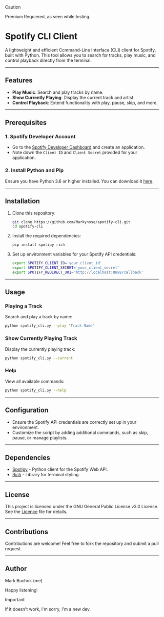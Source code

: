 > [!CAUTION]
> Premium Requiered, as seen while testing.

# Spotify CLI Client

A lightweight and efficient Command-Line Interface (CLI) client for Spotify, built with Python. This tool allows you to search for tracks, play music, and control playback directly from the terminal.

---

## Features

- **Play Music**: Search and play tracks by name.
- **Show Currently Playing**: Display the current track and artist.
- **Control Playback**: Extend functionality with play, pause, skip, and more.

---

## Prerequisites

### 1. Spotify Developer Account

- Go to the [Spotify Developer Dashboard](https://developer.spotify.com/dashboard/) and create an application.
- Note down the `Client ID` and `Client Secret` provided for your application.

### 2. Install Python and Pip

Ensure you have Python 3.6 or higher installed. You can download it [here](https://www.python.org/downloads/).

---

## Installation

1. Clone this repository:
   ```bash
   git clone https://github.com/Markynose/spotify-cli.git
   cd spotify-cli
   ```

2. Install the required dependencies:
   ```bash
   pip install spotipy rich
   ```

3. Set up environment variables for your Spotify API credentials:
   ```bash
   export SPOTIFY_CLIENT_ID='your_client_id'
   export SPOTIFY_CLIENT_SECRET='your_client_secret'
   export SPOTIFY_REDIRECT_URI='http://localhost:8888/callback'
   ```

---

## Usage

### Playing a Track

Search and play a track by name:
```bash
python spotify_cli.py --play "Track Name"
```

### Show Currently Playing Track

Display the currently playing track:
```bash
python spotify_cli.py --current
```

### Help

View all available commands:
```bash
python spotify_cli.py --help
```

---

## Configuration

- Ensure the Spotify API credentials are correctly set up in your environment.
- Customize the script by adding additional commands, such as skip, pause, or manage playlists.

---

## Dependencies

- [Spotipy](https://spotipy.readthedocs.io/) - Python client for the Spotify Web API.
- [Rich](https://rich.readthedocs.io/) - Library for terminal styling.

---

## License

This project is licensed under the GNU General Public License v3.0 License. See the [Licence](LICENSE) file for details.

---

## Contributions

Contributions are welcome! Feel free to fork the repository and submit a pull request.

---

## Author

Mark Buchok (me)

Happy listening!

> [!IMPORTANT]
>If it doesn't work, I'm sorry, I'm a new dev.
